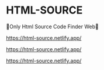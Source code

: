 # HTML-SOURCE
💛Only Html Source Code Finder Web💛

https://html-source.netlify.app/

https://html-source.netlify.app/


https://html-source.netlify.app/

